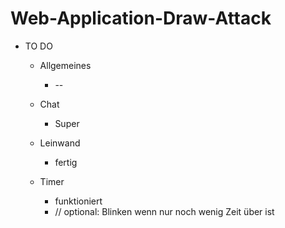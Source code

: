 # Web-Application-Draw-Attack
* TO DO

    * Allgemeines
        * --
        
    * Chat
        * Super
        
    * Leinwand
        * fertig 
        
    * Timer 
        * funktioniert
        * // optional: Blinken wenn nur noch wenig Zeit über ist                